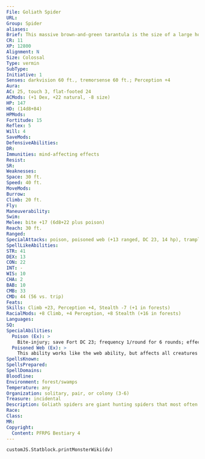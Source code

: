```yaml
---
File: Goliath Spider
URL: 
Group: Spider
aliases: 
Brief: This massive brown-and-green tarantula is the size of a large house and has huge, razor-sharp fangs.
CR: 11
XP: 12800
Alignment: N
Size: Colossal
Type: vermin
SubType: 
Initiative: 1
Senses: darkvision 60 ft., tremorsense 60 ft.; Perception +4
Aura: 
AC: 25, touch 3, flat-footed 24
ACMods: (+1 Dex, +22 natural, -8 size)
HP: 147
HD: (14d8+84)
HPMods: 
Fortitude: 15
Reflex: 5
Will: 4
SaveMods: 
DefensiveAbilities: 
DR: 
Immunities: mind-affecting effects
Resist: 
SR: 
Weaknesses: 
Space: 30 ft.
Speed: 40 ft.
MoveMods: 
Burrow: 
Climb: 20 ft.
Fly: 
Maneuverability: 
Swim: 
Melee: bite +17 (6d8+22 plus poison)
Reach: 30 ft.
Ranged: 
SpecialAttacks: poison, poisoned web (+13 ranged, DC 23, 14 hp), trample (4d8+22, DC 32)
SpellLikeAbilities: 
STR: 41
DEX: 13
CON: 22
INT: -
WIS: 10
CHA: 2
BAB: 10
CMB: 33
CMD: 44 (56 vs. trip)
Feats: 
Skills: Climb +23, Perception +4, Stealth -7 (+1 in forests)
RacialMods: +8 Climb, +4 Perception, +8 Stealth (+16 in forests)
Languages: 
SQ: 
SpecialAbilities:
  Poison (Ex): >
    Bite-injury; save Fort DC 23; frequency 1/round for 6 rounds; effect 1d6 Str and paralysis 1 round; cure 2 consecutive saves.
  Poisoned Web (Ex): >
    This ability works like the web ability, but affects all creatures in a 10-foot-radius burst. In addition, any creature hit by the web must save against the spider's poison.
SpellsKnown: 
SpellsPrepared: 
SpellDomains: 
Bloodline: 
Environment: forest/swamps
Temperature: any
Organization: solitary, pair, or colony (3-6)
Treasure: incidental
Description: Goliath spiders are giant hunting spiders that most often prey on large creatures such as giant scorpions, snakes, and younger dragons, but sometimes catch and paralyze smaller prey to eat later. Camouflaged by their hairs and coloration, they prowl atop the forest canopy, dropping upon unsuspecting creatures. Females often cannibalize their mates.
Race: 
Class: 
MR: 
Copyright:
  Content: PFRPG Bestiary 4
---
```

```dataviewjs
customJS.Statblock.printMonsterWiki(dv)
```
